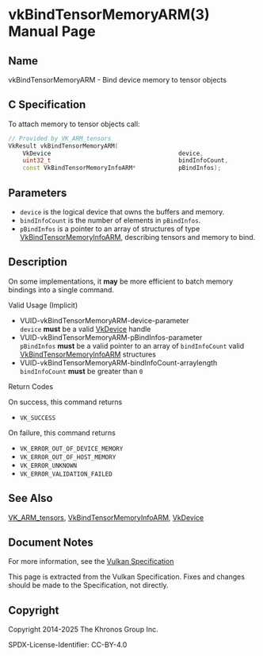 # vkBindTensorMemoryARM(3) Manual Page

## Name

vkBindTensorMemoryARM - Bind device memory to tensor objects



## [](#_c_specification)C Specification

To attach memory to tensor objects call:

```c++
// Provided by VK_ARM_tensors
VkResult vkBindTensorMemoryARM(
    VkDevice                                    device,
    uint32_t                                    bindInfoCount,
    const VkBindTensorMemoryInfoARM*            pBindInfos);
```

## [](#_parameters)Parameters

- `device` is the logical device that owns the buffers and memory.
- `bindInfoCount` is the number of elements in `pBindInfos`.
- `pBindInfos` is a pointer to an array of structures of type [VkBindTensorMemoryInfoARM](https://registry.khronos.org/vulkan/specs/latest/man/html/VkBindTensorMemoryInfoARM.html), describing tensors and memory to bind.

## [](#_description)Description

On some implementations, it **may** be more efficient to batch memory bindings into a single command.

Valid Usage (Implicit)

- [](#VUID-vkBindTensorMemoryARM-device-parameter)VUID-vkBindTensorMemoryARM-device-parameter  
  `device` **must** be a valid [VkDevice](https://registry.khronos.org/vulkan/specs/latest/man/html/VkDevice.html) handle
- [](#VUID-vkBindTensorMemoryARM-pBindInfos-parameter)VUID-vkBindTensorMemoryARM-pBindInfos-parameter  
  `pBindInfos` **must** be a valid pointer to an array of `bindInfoCount` valid [VkBindTensorMemoryInfoARM](https://registry.khronos.org/vulkan/specs/latest/man/html/VkBindTensorMemoryInfoARM.html) structures
- [](#VUID-vkBindTensorMemoryARM-bindInfoCount-arraylength)VUID-vkBindTensorMemoryARM-bindInfoCount-arraylength  
  `bindInfoCount` **must** be greater than `0`

Return Codes

On success, this command returns

- `VK_SUCCESS`

On failure, this command returns

- `VK_ERROR_OUT_OF_DEVICE_MEMORY`
- `VK_ERROR_OUT_OF_HOST_MEMORY`
- `VK_ERROR_UNKNOWN`
- `VK_ERROR_VALIDATION_FAILED`

## [](#_see_also)See Also

[VK\_ARM\_tensors](https://registry.khronos.org/vulkan/specs/latest/man/html/VK_ARM_tensors.html), [VkBindTensorMemoryInfoARM](https://registry.khronos.org/vulkan/specs/latest/man/html/VkBindTensorMemoryInfoARM.html), [VkDevice](https://registry.khronos.org/vulkan/specs/latest/man/html/VkDevice.html)

## [](#_document_notes)Document Notes

For more information, see the [Vulkan Specification](https://registry.khronos.org/vulkan/specs/latest/html/vkspec.html#vkBindTensorMemoryARM)

This page is extracted from the Vulkan Specification. Fixes and changes should be made to the Specification, not directly.

## [](#_copyright)Copyright

Copyright 2014-2025 The Khronos Group Inc.

SPDX-License-Identifier: CC-BY-4.0